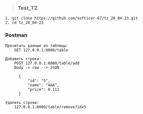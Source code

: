 > ### Test_TZ

    1. git clone https://github.com/softicer-67/tz_28_04-23.git
    2. cd tz_28_04-23

### Postman
    
    Прочитать данные из таблицы:
        GET 127.0.0.1:8080/table
        
    Добавить строки:
        POST 127.0.0.1:8080/table/add
        Body -> raw --> JSON
          
          {
              "id": "5",
              "name": "AAA",
              "price": 0.111
          }
        
    Удалить строки: 
        127.0.0.1:8080/table/remove?id=5
        
        

